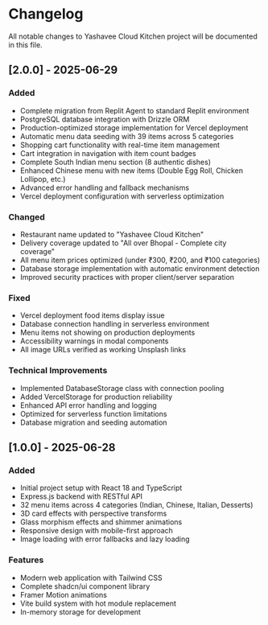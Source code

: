 # Changelog

All notable changes to Yashavee Cloud Kitchen project will be documented in this file.

## [2.0.0] - 2025-06-29

### Added
- Complete migration from Replit Agent to standard Replit environment
- PostgreSQL database integration with Drizzle ORM
- Production-optimized storage implementation for Vercel deployment
- Automatic menu data seeding with 39 items across 5 categories
- Shopping cart functionality with real-time item management
- Cart integration in navigation with item count badges
- Complete South Indian menu section (8 authentic dishes)
- Enhanced Chinese menu with new items (Double Egg Roll, Chicken Lollipop, etc.)
- Advanced error handling and fallback mechanisms
- Vercel deployment configuration with serverless optimization

### Changed
- Restaurant name updated to "Yashavee Cloud Kitchen"
- Delivery coverage updated to "All over Bhopal - Complete city coverage"
- All menu item prices optimized (under ₹300, ₹200, and ₹100 categories)
- Database storage implementation with automatic environment detection
- Improved security practices with proper client/server separation

### Fixed
- Vercel deployment food items display issue
- Database connection handling in serverless environment
- Menu items not showing on production deployments
- Accessibility warnings in modal components
- All image URLs verified as working Unsplash links

### Technical Improvements
- Implemented DatabaseStorage class with connection pooling
- Added VercelStorage for production reliability
- Enhanced API error handling and logging
- Optimized for serverless function limitations
- Database migration and seeding automation

## [1.0.0] - 2025-06-28

### Added
- Initial project setup with React 18 and TypeScript
- Express.js backend with RESTful API
- 32 menu items across 4 categories (Indian, Chinese, Italian, Desserts)
- 3D card effects with perspective transforms
- Glass morphism effects and shimmer animations
- Responsive design with mobile-first approach
- Image loading with error fallbacks and lazy loading

### Features
- Modern web application with Tailwind CSS
- Complete shadcn/ui component library
- Framer Motion animations
- Vite build system with hot module replacement
- In-memory storage for development